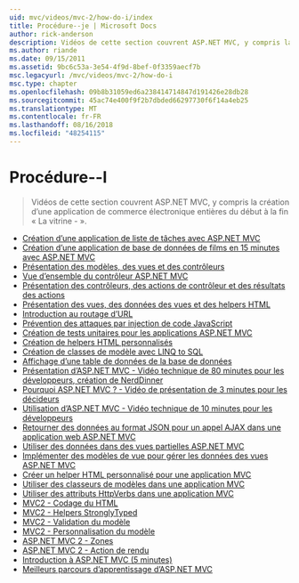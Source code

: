 ```yaml
---
uid: mvc/videos/mvc-2/how-do-i/index
title: Procédure--je | Microsoft Docs
author: rick-anderson
description: Vidéos de cette section couvrent ASP.NET MVC, y compris la création d’une application de commerce électronique entières du début à la fin « La vitrine - ».
ms.author: riande
ms.date: 09/15/2011
ms.assetid: 9bc6c53a-3e54-4f9d-8bef-0f3359aecf7b
msc.legacyurl: /mvc/videos/mvc-2/how-do-i
msc.type: chapter
ms.openlocfilehash: 09b8b31059ed6a238414714847d191426e28db28
ms.sourcegitcommit: 45ac74e400f9f2b7dbded66297730f6f14a4eb25
ms.translationtype: MT
ms.contentlocale: fr-FR
ms.lasthandoff: 08/16/2018
ms.locfileid: "48254115"
---
```

<a name="how-do-i"></a>Procédure--I
====================
> Vidéos de cette section couvrent ASP.NET MVC, y compris la création d’une application de commerce électronique entières du début à la fin « La vitrine - ».


- [Création d’une application de liste de tâches avec ASP.NET MVC](creating-a-tasklist-application-with-aspnet-mvc.md)
- [Création d’une application de base de données de films en 15 minutes avec ASP.NET MVC](creating-a-movie-database-application-in-15-minutes-with-aspnet-mvc.md)
- [Présentation des modèles, des vues et des contrôleurs](understanding-models-views-and-controllers.md)
- [Vue d’ensemble du contrôleur ASP.NET MVC](aspnet-mvc-controller-overview.md)
- [Présentation des contrôleurs, des actions de contrôleur et des résultats des actions](understanding-controllers-controller-actions-and-action-results.md)
- [Présentation des vues, des données des vues et des helpers HTML](understanding-views-view-data-and-html-helpers.md)
- [Introduction au routage d’URL](an-introduction-to-url-routing.md)
- [Prévention des attaques par injection de code JavaScript](preventing-javascript-injection-attacks.md)
- [Création de tests unitaires pour les applications ASP.NET MVC](creating-unit-tests-for-aspnet-mvc-applications.md)
- [Création de helpers HTML personnalisés](creating-custom-html-helpers.md)
- [Création de classes de modèle avec LINQ to SQL](creating-model-classes-with-linq-to-sql.md)
- [Affichage d’une table de données de la base de données](displaying-a-table-of-database-data.md)
- [Présentation d’ASP.NET MVC - Vidéo technique de 80 minutes pour les développeurs, création de NerdDinner](what-is-aspnet-mvc-80-minute-technical-video-for-developers-building-nerddinner.md)
- [Pourquoi ASP.NET MVC ? - Vidéo de présentation de 3 minutes pour les décideurs](why-aspnet-mvc-3-minute-overview-video-for-decision-makers.md)
- [Utilisation d’ASP.NET MVC - Vidéo technique de 10 minutes pour les développeurs](aspnet-mvc-how-10-minute-technical-video-for-developers.md)
- [Retourner des données au format JSON pour un appel AJAX dans une application web ASP.NET MVC](how-do-i-return-json-formatted-data-for-an-ajax-call-in-an-aspnet-mvc-web-application.md)
- [Utiliser des données dans des vues partielles ASP.NET MVC](how-do-i-work-with-data-in-aspnet-mvc-partial-views.md)
- [Implémenter des modèles de vue pour gérer les données des vues ASP.NET MVC](how-do-i-implement-view-models-to-manage-data-for-aspnet-mvc-views.md)
- [Créer un helper HTML personnalisé pour une application MVC](how-do-i-create-a-custom-html-helper-for-an-mvc-application.md)
- [Utiliser des classeurs de modèles dans une application MVC](how-do-i-work-with-model-binders-in-an-mvc-application.md)
- [Utiliser des attributs HttpVerbs dans une application MVC](how-do-i-use-httpverbs-attributes-in-an-mvc-application.md)
- [MVC2 - Codage du HTML](mvc2-html-encoding.md)
- [MVC2 - Helpers StronglyTyped](mvc2-stronglytyped-helpers.md)
- [MVC2 - Validation du modèle](mvc2-model-validation.md)
- [MVC2 - Personnalisation du modèle](mvc2-template-customization.md)
- [ASP.NET MVC 2 - Zones](aspnet-mvc-2-areas.md)
- [ASP.NET MVC 2 - Action de rendu](aspnet-mvc-2-render-action.md)
- [Introduction à ASP.NET MVC (5 minutes)](5-minute-introduction-to-aspnet-mvc.md)
- [Meilleurs parcours d’apprentissage d’ASP.NET MVC](how-to-best-learn-asp-net-mvc.md)
